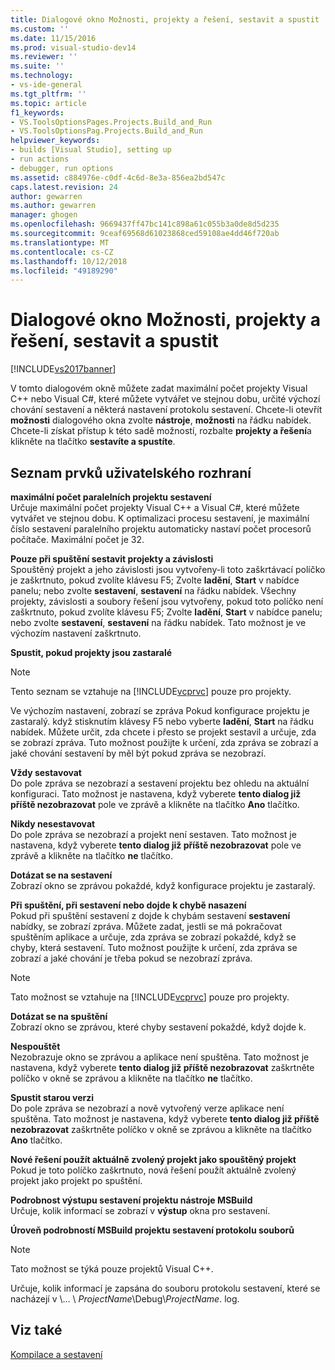 ```yaml
---
title: Dialogové okno Možnosti, projekty a řešení, sestavit a spustit | Dokumentace Microsoftu
ms.custom: ''
ms.date: 11/15/2016
ms.prod: visual-studio-dev14
ms.reviewer: ''
ms.suite: ''
ms.technology:
- vs-ide-general
ms.tgt_pltfrm: ''
ms.topic: article
f1_keywords:
- VS.ToolsOptionsPages.Projects.Build_and_Run
- VS.ToolsOptionsPag.Projects.Build_and_Run
helpviewer_keywords:
- builds [Visual Studio], setting up
- run actions
- debugger, run options
ms.assetid: c884976e-c0df-4c6d-8e3a-856ea2bd547c
caps.latest.revision: 24
author: gewarren
ms.author: gewarren
manager: ghogen
ms.openlocfilehash: 9669437ff47bc141c898a61c055b3a0de8d5d235
ms.sourcegitcommit: 9ceaf69568d61023868ced59108ae4dd46f720ab
ms.translationtype: MT
ms.contentlocale: cs-CZ
ms.lasthandoff: 10/12/2018
ms.locfileid: "49189290"
---
```

# <a name="options-dialog-box--projects-and-solutions-build-and-run"></a>Dialogové okno Možnosti, projekty a řešení, sestavit a spustit
[!INCLUDE[vs2017banner](../../includes/vs2017banner.md)]

  
V tomto dialogovém okně můžete zadat maximální počet projekty Visual C++ nebo Visual C#, které můžete vytvářet ve stejnou dobu, určité výchozí chování sestavení a některá nastavení protokolu sestavení. Chcete-li otevřít **možnosti** dialogového okna zvolte **nástroje**, **možnosti** na řádku nabídek. Chcete-li získat přístup k této sadě možností, rozbalte **projekty a řešení**a klikněte na tlačítko **sestavíte a spustíte**.  
  
## <a name="uielement-list"></a>Seznam prvků uživatelského rozhraní  
 **maximální počet paralelních projektu sestavení**  
 Určuje maximální počet projekty Visual C++ a Visual C#, které můžete vytvářet ve stejnou dobu. K optimalizaci procesu sestavení, je maximální číslo sestavení paralelního projektu automaticky nastaví počet procesorů počítače. Maximální počet je 32.  
  
 **Pouze při spuštění sestavit projekty a závislosti**  
 Spouštěný projekt a jeho závislosti jsou vytvořeny-li toto zaškrtávací políčko je zaškrtnuto, pokud zvolíte klávesu F5; Zvolte **ladění**, **Start** v nabídce panelu; nebo zvolte **sestavení**, **sestavení** na řádku nabídek. Všechny projekty, závislosti a soubory řešení jsou vytvořeny, pokud toto políčko není zaškrtnuto, pokud zvolíte klávesu F5; Zvolte **ladění**, **Start** v nabídce panelu; nebo zvolte **sestavení**, **sestavení** na řádku nabídek. Tato možnost je ve výchozím nastavení zaškrtnuto.  
  
 **Spustit, pokud projekty jsou zastaralé**  
 > [!NOTE]
>  Tento seznam se vztahuje na [!INCLUDE[vcprvc](../../includes/vcprvc-md.md)] pouze pro projekty.  
  
 Ve výchozím nastavení, zobrazí se zpráva Pokud konfigurace projektu je zastaralý. když stisknutím klávesy F5 nebo vyberte **ladění**, **Start** na řádku nabídek. Můžete určit, zda chcete i přesto se projekt sestavil a určuje, zda se zobrazí zpráva. Tuto možnost použijte k určení, zda zpráva se zobrazí a jaké chování sestavení by měl být pokud zpráva se nezobrazí.  
  
 **Vždy sestavovat**  
 Do pole zpráva se nezobrazí a sestavení projektu bez ohledu na aktuální konfiguraci. Tato možnost je nastavena, když vyberete **tento dialog již příště nezobrazovat** pole ve zprávě a klikněte na tlačítko **Ano** tlačítko.  
  
 **Nikdy nesestavovat**  
 Do pole zpráva se nezobrazí a projekt není sestaven. Tato možnost je nastavena, když vyberete **tento dialog již příště nezobrazovat** pole ve zprávě a klikněte na tlačítko **ne** tlačítko.  
  
 **Dotázat se na sestavení**  
 Zobrazí okno se zprávou pokaždé, když konfigurace projektu je zastaralý.  
  
 **Při spuštění, při sestavení nebo dojde k chybě nasazení**  
 Pokud při spuštění sestavení z dojde k chybám sestavení **sestavení** nabídky, se zobrazí zpráva. Můžete zadat, jestli se má pokračovat spuštěním aplikace a určuje, zda zpráva se zobrazí pokaždé, když se chyby, která sestavení. Tuto možnost použijte k určení, zda zpráva se zobrazí a jaké chování je třeba pokud se nezobrazí zpráva.  
  
> [!NOTE]
>  Tato možnost se vztahuje na [!INCLUDE[vcprvc](../../includes/vcprvc-md.md)] pouze pro projekty.  
  
 **Dotázat se na spuštění**  
 Zobrazí okno se zprávou, které chyby sestavení pokaždé, když dojde k.  
  
 **Nespouštět**  
 Nezobrazuje okno se zprávou a aplikace není spuštěna. Tato možnost je nastavena, když vyberete **tento dialog již příště nezobrazovat** zaškrtněte políčko v okně se zprávou a klikněte na tlačítko **ne** tlačítko.  
  
 **Spustit starou verzi**  
 Do pole zpráva se nezobrazí a nově vytvořený verze aplikace není spuštěna. Tato možnost je nastavena, když vyberete **tento dialog již příště nezobrazovat** zaškrtněte políčko v okně se zprávou a klikněte na tlačítko **Ano** tlačítko.  
  
 **Nové řešení použít aktuálně zvolený projekt jako spouštěný projekt**  
 Pokud je toto políčko zaškrtnuto, nová řešení použít aktuálně zvolený projekt jako projekt po spuštění.  
  
 **Podrobnost výstupu sestavení projektu nástroje MSBuild**  
 Určuje, kolik informací se zobrazí v **výstup** okna pro sestavení.  
  
 **Úroveň podrobností MSBuild projektu sestavení protokolu souborů**  
 > [!NOTE]
>  Tato možnost se týká pouze projektů Visual C++.  
  
 Určuje, kolik informací je zapsána do souboru protokolu sestavení, které se nacházejí v \\... \\ *ProjectName*\Debug\\*ProjectName*. log.  
  
## <a name="see-also"></a>Viz také  
 [Kompilace a sestavení](../../ide/compiling-and-building-in-visual-studio.md)



